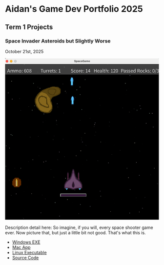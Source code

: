# Aidan's Game Dev Portfolio 2025

## Term 1 Projects

### Space Invader Asteroids but Slightly Worse
October 21st, 2025

![SpaceGame](https://github.com/GeraldZ-o/portfolio/blob/main/images/spacegame.png?raw=true)

Description detail here:
So imagine, if you will, every space shooter game ever. Now picture that, but just a little bit not good. That's what this is.

* [Windows EXE](https://github.com/GeraldZ-o/portfolio/blob/main/src/SpaceGame/windows-amd64.zip)
* [Mac App](https://github.com/GeraldZ-o/portfolio/blob/main/src/SpaceGame/macos-x86_64.zip)
* [Linux Executable]()
* [Source Code]()
